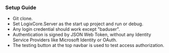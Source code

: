 ### Setup Guide
- Git clone.
- Set LogixCore.Server as the start up project and run or debug.
- Any login credential should work except "baduser".
- Authentication is signed by JSON Web Token, without any Identity Service Providers like Microsoft Identity or OAuth.
- The testing button at the top navbar is used to test access authorization.
